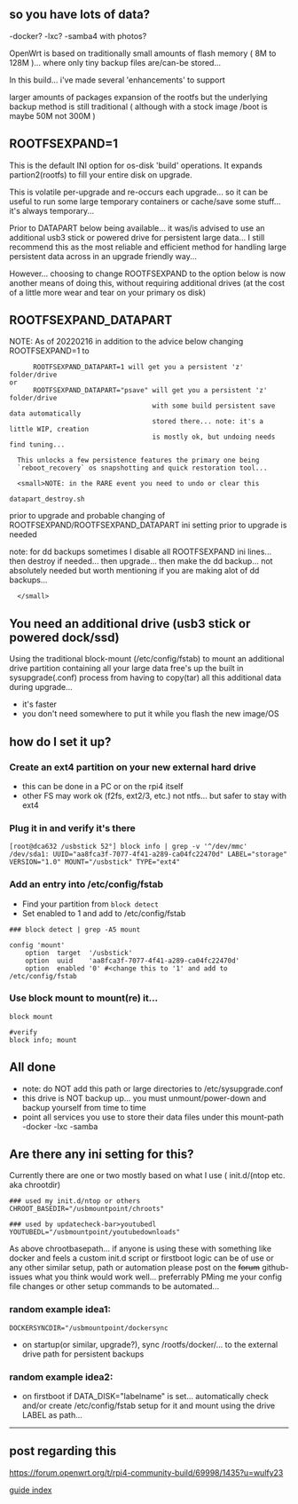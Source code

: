 

## so you have lots of data?

-docker?
-lxc?
-samba4 with photos?

OpenWrt is based on traditionally small amounts of flash memory ( 8M to 128M )... where only tiny backup files are/can-be stored...

In this build... i've made several 'enhancements' to support

larger amounts of packages
expansion of the rootfs
but the underlying backup method is still traditional ( although with a stock image /boot is maybe 50M not 300M )


## ROOTFSEXPAND=1

This is the default INI option for os-disk 'build' operations. It expands partion2(rootfs) to
fill your entire disk on upgrade.

This is volatile per-upgrade and re-occurs each upgrade... so it can be useful to run some
large temporary containers or cache/save some stuff... it's always temporary...

Prior to DATAPART below being available... it was/is advised to use an additional usb3 stick
or powered drive for persistent large data... I still recommend this as the most reliable and
efficient method for handling large persistent data across in an upgrade friendly way...

However... choosing to change ROOTFSEXPAND to the option below is now another means of doing
this, without requiring additional drives (at the cost of a little more wear and tear on
your primary os disk)


## ROOTFSEXPAND_DATAPART

NOTE: As of 20220216 in addition to the advice below changing ROOTFSEXPAND=1 to
```
      ROOTFSEXPAND_DATAPART=1 will get you a persistent 'z' folder/drive
or
      ROOTFSEXPAND_DATAPART="psave" will get you a persistent 'z' folder/drive
                                    with some build persistent save data automatically
                                    stored there... note: it's a little WIP, creation
                                    is mostly ok, but undoing needs find tuning...
```
      This unlocks a few persistence features the primary one being
      `reboot_recovery` os snapshotting and quick restoration tool...

      <small>NOTE: in the RARE event you need to undo or clear this
```
datapart_destroy.sh
```
prior to upgrade and probable changing of ROOTFSEXPAND/ROOTFSEXPAND_DATAPART ini setting prior to upgrade is needed

note: for dd backups sometimes I disable all ROOTFSEXPAND ini lines... then destroy if needed... then upgrade... then make the dd backup... not absolutely needed but worth mentioning if you are making alot of dd backups...

      </small>


## You need an additional drive (usb3 stick or powered dock/ssd)

Using the traditional block-mount (/etc/config/fstab) to mount an additional drive partition containing all your large data free's up the built in sysupgrade(.conf) process from having to copy(tar) all this additional data during upgrade...

- it's faster
- you don't need somewhere to put it while you flash the new image/OS

## how do I set it up?

### Create an ext4 partition on your new external hard drive
- this can be done in a PC or on the rpi4 itself
- other FS may work ok (f2fs, ext2/3, etc.) not ntfs... but safer to stay with ext4

### Plug it in and verify it's there

```
[root@dca632 /usbstick 52°] block info | grep -v '^/dev/mmc'
/dev/sda1: UUID="aa8fca3f-7077-4f41-a289-ca04fc22470d" LABEL="storage" VERSION="1.0" MOUNT="/usbstick" TYPE="ext4"
```

### Add an entry into /etc/config/fstab

- Find your partition from `block detect`
- Set enabled to 1 and add to /etc/config/fstab

```
### block detect | grep -A5 mount

config 'mount'
	option	target	'/usbstick'
	option	uuid	'aa8fca3f-7077-4f41-a289-ca04fc22470d'
	option	enabled	'0' #<change this to '1' and add to /etc/config/fstab

```

### Use block mount to mount(re) it...

```
block mount

#verify
block info; mount
```

## All done

- note: do NOT add this path or large directories to /etc/sysupgrade.conf
- this drive is NOT backup up... you must unmount/power-down and backup yourself from time to time
- point all services you use to store their data files under this mount-path
	-docker
	-lxc
	-samba

## Are there any ini setting for this?

Currently there are one or two mostly based on what I use ( init.d/(ntop etc. aka chrootdir)

```
### used my init.d/ntop or others
CHROOT_BASEDIR="/usbmountpoint/chroots"

### used by updatecheck-bar>youtubedl
YOUTUBEDL="/usbmountpoint/youtubedownloads"
```

As above chrootbasepath... if anyone is using these with something like docker and feels a custom init.d script or firstboot logic can be of use or any other similar setup, path or automation please post on the <s>forum</s> github-issues what you think would work well... preferrably PMing me your config file changes or other setup commands to be automated...

### random example idea1:

```
DOCKERSYNCDIR="/usbmountpoint/dockersync
```
- on startup(or similar, upgrade?), sync /rootfs/docker/... to the external drive path for persistent backups

### random example idea2:
- on firstboot if DATA_DISK="labelname" is set... automatically check and/or create /etc/config/fstab setup for it and mount using the drive LABEL as path...







<hr>

## post regarding this

https://forum.openwrt.org/t/rpi4-community-build/69998/1435?u=wulfy23






[guide index](https://github.com/wulfy23/rpi4/blob/master/README.md#github-guides)



